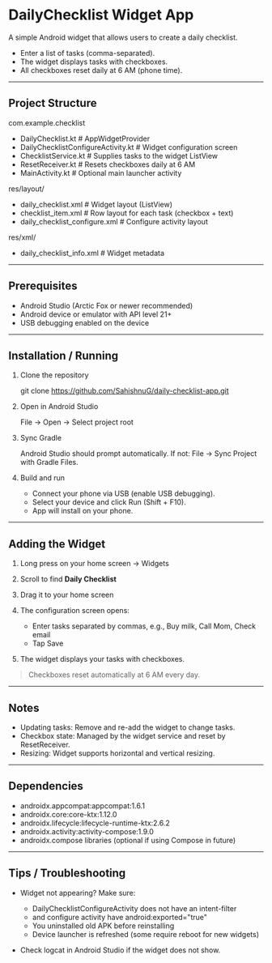 # DailyChecklist Widget App

A simple Android widget that allows users to create a daily checklist.

* Enter a list of tasks (comma-separated).
* The widget displays tasks with checkboxes.
* All checkboxes reset daily at 6 AM (phone time).

---

## Project Structure

com.example.checklist

* DailyChecklist.kt                 # AppWidgetProvider
* DailyChecklistConfigureActivity.kt # Widget configuration screen
* ChecklistService.kt               # Supplies tasks to the widget ListView
* ResetReceiver.kt                  # Resets checkboxes daily at 6 AM
* MainActivity.kt                   # Optional main launcher activity

res/layout/

* daily_checklist.xml               # Widget layout (ListView)
* checklist_item.xml                # Row layout for each task (checkbox + text)
* daily_checklist_configure.xml     # Configure activity layout

res/xml/

* daily_checklist_info.xml          # Widget metadata

---

## Prerequisites

* Android Studio (Arctic Fox or newer recommended)
* Android device or emulator with API level 21+
* USB debugging enabled on the device

---

## Installation / Running

1. Clone the repository

   git clone https://github.com/SahishnuG/daily-checklist-app.git

2. Open in Android Studio

   File → Open → Select project root

3. Sync Gradle

   Android Studio should prompt automatically.
   If not: File → Sync Project with Gradle Files.

4. Build and run

   * Connect your phone via USB (enable USB debugging).
   * Select your device and click Run (Shift + F10).
   * App will install on your phone.

---

## Adding the Widget

1. Long press on your home screen → Widgets
2. Scroll to find **Daily Checklist**
3. Drag it to your home screen
4. The configuration screen opens:

   * Enter tasks separated by commas, e.g., Buy milk, Call Mom, Check email
   * Tap Save
5. The widget displays your tasks with checkboxes.

> Checkboxes reset automatically at 6 AM every day.

---

## Notes

* Updating tasks: Remove and re-add the widget to change tasks.
* Checkbox state: Managed by the widget service and reset by ResetReceiver.
* Resizing: Widget supports horizontal and vertical resizing.

---

## Dependencies

* androidx.appcompat:appcompat:1.6.1
* androidx.core:core-ktx:1.12.0
* androidx.lifecycle:lifecycle-runtime-ktx:2.6.2
* androidx.activity:activity-compose:1.9.0
* androidx.compose libraries (optional if using Compose in future)

---

## Tips / Troubleshooting

* Widget not appearing? Make sure:

  * DailyChecklistConfigureActivity does not have an intent-filter
  * <receiver> and configure activity have android:exported="true"
  * You uninstalled old APK before reinstalling
  * Device launcher is refreshed (some require reboot for new widgets)

* Check logcat in Android Studio if the widget does not show.
